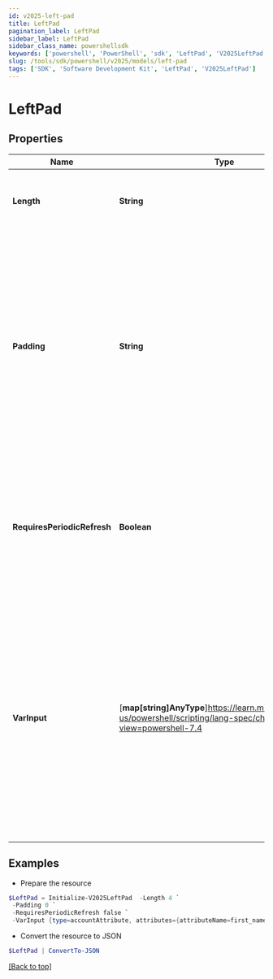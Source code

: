 ```yaml
---
id: v2025-left-pad
title: LeftPad
pagination_label: LeftPad
sidebar_label: LeftPad
sidebar_class_name: powershellsdk
keywords: ['powershell', 'PowerShell', 'sdk', 'LeftPad', 'V2025LeftPad']
slug: /tools/sdk/powershell/v2025/models/left-pad
tags: ['SDK', 'Software Development Kit', 'LeftPad', 'V2025LeftPad']
---
```


# LeftPad

## Properties

| Name | Type | Description | Notes |
| --- | --- | --- | --- |
| **Length** | **String** | An integer value for the desired length of the final output string | [required] |
| **Padding** | **String** | A string value representing the character that the incoming data should be padded with to get to the desired length If not provided, the transform will default to a single space ("" "") character for padding | [optional] |
| **RequiresPeriodicRefresh** | **Boolean** | A value that indicates whether the transform logic should be re-evaluated every evening as part of the identity refresh process | [optional] [default to $false] |
| **VarInput** | [**map[string]AnyType**]https://learn.microsoft.com/en-us/powershell/scripting/lang-spec/chapter-04?view=powershell-7.4 | This is an optional attribute that can explicitly define the input data which will be fed into the transform logic. If input is not provided, the transform will take its input from the source and attribute combination configured via the UI. | [optional] |

## Examples

- Prepare the resource

```powershell
$LeftPad = Initialize-V2025LeftPad  -Length 4 `
 -Padding 0 `
 -RequiresPeriodicRefresh false `
 -VarInput {type=accountAttribute, attributes={attributeName=first_name, sourceName=Source}}
```

- Convert the resource to JSON

```powershell
$LeftPad | ConvertTo-JSON
```

[[Back to top]](#)
